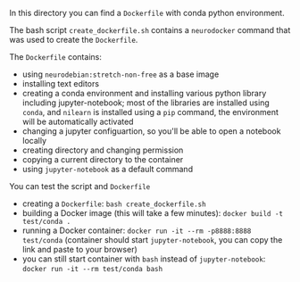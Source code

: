 In this directory you can find a `Dockerfile` with conda python environment.

The bash script `create_dockerfile.sh` contains a `neurodocker` command that was used to create the `Dockerfile`.

The `Dockerfile` contains:

 - using `neurodebian:stretch-non-free` as a base image
 - installing text editors
 - creating a conda environment and installing various python library including jupyter-notebook; most of the libraries are installed using `conda`, and `nilearn` is installed using a `pip` command, the environment will be automatically activated
 - changing a jupyter configuartion, so you'll be able to open a notebook locally
 - creating directory and changing permission
 - copying a current directory to the container
 - using `jupyter-notebook` as a default command


You can test the script and `Dockerfile`

 - creating a `Dockerfile`: `bash create_dockerfile.sh`
 - building a Docker image (this will take a few minutes): `docker build -t test/conda .`
 - running a Docker container: `docker run -it --rm -p8888:8888 test/conda` (container should start `jupyter-notebook`, you can copy the link and paste to your browser)
 - you can still start container with `bash` instead of `jupyter-notebook`: `docker run -it --rm test/conda bash`
 